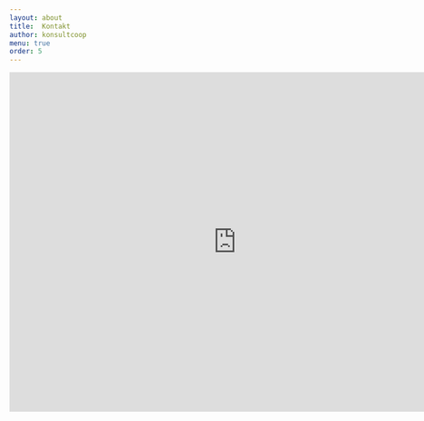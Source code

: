 ```yaml
---
layout: about
title:  Kontakt
author: konsultcoop
menu: true
order: 5
---
```


<iframe src="https://www.google.com/maps/embed?pb=!1m18!1m12!1m3!1d2131.7996096644597!2d11.954337916378863!3d57.702874281119605!2m3!1f0!2f0!3f0!3m2!1i1024!2i768!4f13.1!3m3!1m2!1s0x464ff36817b00001%3A0xf5f0b2c257501534!2sKonsultkooperativet!5e0!3m2!1ssv!2sse!4v1527244942858" frameborder="0" style="border:0" allowfullscreen width="800" height="600" ></iframe>